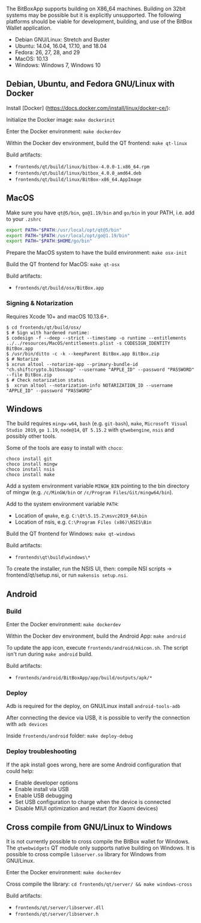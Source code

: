 The BitBoxApp supports building on X86_64 machines. Building on 32bit
systems may be possible but it is explicitly unsupported. The following
platforms should be viable for development, building, and use of the BitBox
Wallet application.

* Debian GNU/Linux: Stretch and Buster
* Ubuntu: 14.04, 16.04, 17.10, and 18.04
* Fedora: 26, 27, 28, and 29
* MacOS: 10.13
* Windows: Windows 7, Windows 10

## Debian, Ubuntu, and Fedora GNU/Linux with Docker

Install [Docker]
(https://docs.docker.com/install/linux/docker-ce/):

Initialize the Docker image:
`make dockerinit`

Enter the Docker environment:
`make dockerdev`

Within the Docker dev environment, build the QT frontend:
`make qt-linux`

Build artifacts:
* `frontends/qt/build/linux/bitbox-4.0.0-1.x86_64.rpm`
* `frontends/qt/build/linux/bitbox_4.0.0_amd64.deb`
* `frontends/qt/build/linux/BitBox-x86_64.AppImage`

## MacOS

Make sure you have `qt@5/bin`, `go@1.19/bin` and `go/bin` in your PATH, i.e. add to your `.zshrc`

```bash
export PATH="$PATH:/usr/local/opt/qt@5/bin"
export PATH="$PATH:/usr/local/opt/go@1.19/bin"
export PATH="$PATH:$HOME/go/bin"
```

Prepare the MacOS system to have the build environment:
`make osx-init`

Build the QT frontend for MacOS:
`make qt-osx`

Build artifacts:
* `frontends/qt/build/osx/BitBox.app`

### Signing & Notarization

Requires Xcode 10+ and macOS 10.13.6+.

```
$ cd frontends/qt/build/osx/
$ # Sign with hardened runtime:
$ codesign -f --deep --strict --timestamp -o runtime --entitlements ../../resources/MacOS/entitlements.plist -s CODESIGN_IDENTITY BitBox.app
$ /usr/bin/ditto -c -k --keepParent BitBox.app BitBox.zip
$ # Notarize
$ xcrun altool --notarize-app --primary-bundle-id "ch.shiftcrypto.bitboxapp" --username "APPLE_ID" --password "PASSWORD" --file BitBox.zip
$ # Check notarization status
$  xcrun altool --notarization-info NOTARIZATION_ID --username "APPLE_ID" --password "PASSWORD"
```

## Windows

The build requires `mingw-w64`, `bash` (e.g. `git-bash`), `make`, `Microsoft Visual Studio 2019`,
`go 1.19`, `node@14`, `QT 5.15.2` with `qtwebengine`, `nsis` and possibly other tools.

Some of the tools are easy to install with `choco`:

    choco install git
    choco install mingw
    choco install nsis
    choco install make

Add a system environment variable `MINGW_BIN` pointing to the bin directory of mingw
(e.g. `/c/MinGW/bin` or `/c/Program Files/Git/mingw64/bin`).

Add to the system environment variable `PATH`:
- Location of `qmake`, e.g. `C:\Qt\5.15.2\msvc2019_64\bin`
- Location of nsis, e.g. `C:\Program Files (x86)\NSIS\Bin`

Build the QT frontend for Windows: `make qt-windows`

Build artifacts:
* `frontends\qt\build\windows\*`

To create the installer, run the NSIS UI, then: compile NSI scripts -> frontend/qt/setup.nsi, or run
`makensis setup.nsi`.

## Android

### Build
Enter the Docker environment: `make dockerdev`

Within the Docker dev environment, build the Android App: `make android`

To update the app icon, execute `frontends/android/mkicon.sh`.
The script isn't run during `make android` build.

Build artifacts:
* `frontends/android/BitBoxApp/app/build/outputs/apk/*`

### Deploy
Adb is required for the deploy, on GNU/Linux install `android-tools-adb`

After connecting the device via USB, it is possible to verify the connection with `adb devices`

Inside `frontends/android` folder: `make deploy-debug`

### Deploy troubleshooting
If the apk install goes wrong, here are some Android configuration that could help:
* Enable developer options
* Enable install via USB
* Enable USB debugging
* Set USB configuration to charge when the device is connected
* Disable MIUI optimization and restart (for Xiaomi devices)

## Cross compile from GNU/Linux to Windows
It is not currently possible to cross compile the BitBox wallet for Windows.
The `qtwebwidgets` QT module only supports native building on Windows. It is
possible to cross compile `libserver.so` library for Windows from GNU/Linux.

Enter the Docker environment:
`make dockerdev`

Cross compile the library:
`cd frontends/qt/server/ && make windows-cross`

Build artifacts:
* `frontends/qt/server/libserver.dll`
* `frontends/qt/server/libserver.h`
